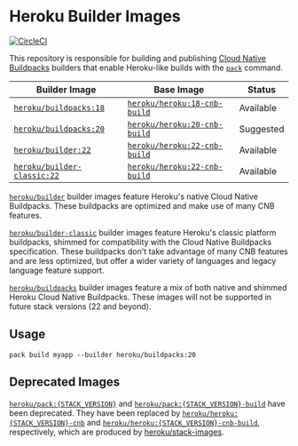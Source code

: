 # Heroku Builder Images

[![CircleCI](https://circleci.com/gh/heroku/builder.svg?style=svg)](https://circleci.com/gh/heroku/builder)

This repository is responsible for building and publishing [Cloud Native Buildpacks](https://buildpacks.io)
builders that enable Heroku-like builds with the [`pack`](https://github.com/buildpacks/pack) command.

| Builder Image                                       | Base Image                                  | Status    |
|-----------------------------------------------------|---------------------------------------------|-----------|
| [`heroku/buildpacks:18`][buildpacks-tags]           | [`heroku/heroku:18-cnb-build`][heroku-tags] | Available |
| [`heroku/buildpacks:20`][buildpacks-tags]           | [`heroku/heroku:20-cnb-build`][heroku-tags] | Suggested |
| [`heroku/builder:22`][builder-tags]                 | [`heroku/heroku:22-cnb-build`][heroku-tags] | Available |
| [`heroku/builder-classic:22`][builder-classic-tags] | [`heroku/heroku:22-cnb-build`][heroku-tags] | Available |

[`heroku/builder`][builder-tags] builder images feature Heroku's native Cloud Native Buildpacks. These buildpacks are optimized and make use of many CNB features.

[`heroku/builder-classic`][builder-classic-tags] builder images feature Heroku's classic platform buildpacks, shimmed for compatibility with the Cloud Native Buildpacks specification. These buildpacks don't take advantage of many CNB features and are less optimized, but offer a wider variety of languages and legacy language feature support.

[`heroku/buildpacks`][buildpacks-tags] builder images feature a mix of both native and shimmed Heroku Cloud Native Buildpacks. These images will not be supported in future stack versions (22 and beyond).

## Usage

`pack build myapp --builder heroku/buildpacks:20`

## Deprecated Images

[`heroku/pack:{STACK_VERSION}`][pack-tags] and [`heroku/pack:{STACK_VERSION}-build`][pack-tags] have been deprecated. They have been replaced by [`heroku/heroku:{STACK_VERSION}-cnb`][heroku-tags] and [`heroku/heroku:{STACK_VERSION}-cnb-build`][heroku-tags], respectively, which are produced by [heroku/stack-images][stack-images].

[builder-tags]: https://hub.docker.com/r/heroku/builder/tags
[builder-classic-tags]: https://hub.docker.com/r/heroku/builder-classic/tags
[buildpacks-tags]: https://hub.docker.com/r/heroku/buildpacks/tags
[heroku-tags]: https://hub.docker.com/r/heroku/heroku/tags
[pack-tags]: https://hub.docker.com/r/heroku/pack/tags
[stack-images]: https://github.com/heroku/stack-images
